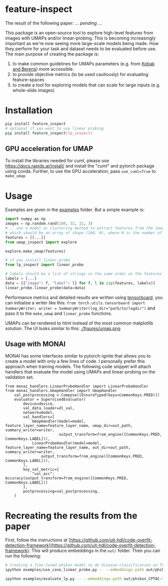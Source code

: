 # feature-inspect

The result of the following paper: ... _pending_ ...


This package is an open-source tool to explore high-level features from images with UMAPs and/or linear-probing.
This is becoming increasingly important as we're now seeing more large-scale models being made. 
How they perform for your task and dataset needs to be evaluated before use.
The main purpose of creating the package is:  
1. to make common guidelines for UMAPs parameters (e.g. from [Kobak and Berens](https://www.nature.com/articles/s41467-019-13056-x)) more accessible.
2. to provide objective metrics (to be used cautiously) for evaluating feature-spaces
3. to create a tool for exploring models that can scale for large inputs (e.g. whole-slide images)

# Installation
```bash
pip install feature_inspect
# optional if you want to use linear probing
pip install feature_inspect[lp_inspect]
```

## GPU acceleration for UMAP
To install the libraries needed for cuml, please use https://docs.rapids.ai/install/ and install the "cuml" and pytorch package using conda. Further, to use the GPU acceleration, pass `use_cuml=True` to `make_umap`

# Usage
Examples are given in the [examples](examples) folder. But a simple example is:

```python
import numpy as np
images = np.random.rand(100, 32, 32, 3)
# .. use a model or clustering method to extract features from the images
# which should be an array of shape (100, N), where N is the number of features
features = [[...]]
from umap_inspect import explore

explore.make_umap(features)

# if you install linear_probe
from lp_inspect import linear_probe

# labels should be a list of strings in the same order as the features
labels = [...]
data = [{"image": f, "label": l} for f, l in zip(features, labels)]
linear_probe.linear_probe(data=data)

```
Performance metrics and detailed results are written using [tensorboard](https://www.tensorflow.org/tensorboard).
you can initialise a writer like this: `from torch.utils.tensorboard import SummaryWriter; writer = SummaryWriter(log_dir="path/to/logdir")`
and pass it to the `make_umap` and `linear_probe` functions.

UMAPs can be rendered to html instead of the most common matplotlib solution.
The UI looks similar to this:
[./figures/umap.png](./figures/umap.png)

## Usage with MONAI
MONAI has some interfaces similar to pytorch-ignite that allows you to create a model with only a few lines of code.
I personally prefer this approach when training models. The following code snippet will attach handlers that evaluate the model using UMAPs and linear-probing on the validation set.
```
from monai_handlers.LinearProbeHandler import LinearProbeHandler
from monai_handlers.UmapHandler import UmapHandler
    val_postprocessing = Compose([EnsureTyped(keys=CommonKeys.PRED)])
    evaluator = SupervisedEvaluator(
        device=device,
        val_data_loader=dl_val,
        network=model,
        val_handlers=[
            UmapHandler(model=model, feature_layer_name=feature_layer_name, umap_dir=out_path, summary_writer=writer,
                        output_transform=from_engine([CommonKeys.PRED, CommonKeys.LABEL])),
            LinearProbeHandler(model=model, feature_layer_name=feature_layer_name, out_dir=out_path, summary_writer=writer,
                output_transform=from_engine([CommonKeys.PRED, CommonKeys.LABEL])),
        ],
        key_val_metric={
            "val_acc": Accuracy(output_transform=from_engine([CommonKeys.PRED, CommonKeys.LABEL]))
        },
        postprocessing=val_postprocessing,
    )
```

# Recreating the results from the paper
First, follow the instructions at [https://github.com/uit-hdl/code-overfit-detection-framework](https://github.com/uit-hdl/code-overfit-detection-framework).
This will produce embeddings in the `out/` folder. Then you can run the following:

```bash
# Creating a fine-tuned phikon model to do disease-classification on TCGA-LUSC
ipython examples/use_case_linear_probe.py -- --embeddings-path out/phikon_TCGA_LUSC-tiles_embedding.zarr/ --label-file out/tcga-tile-annotations.csv --label-key disease --out-dir out_phikon_lp_disease --epochs 20 --batch-size 256

ipython examples/evaluate_lp.py -- --embeddings-path out/phikon_CPTAC-tiles_embedding.zarr/ --label-file out/cptac-tile-annotations.csv --label-key disease --out-dir out_phikon_lp_disease --model-dir out_phikon_lp_disease --tensorboard-name cptac 
```
